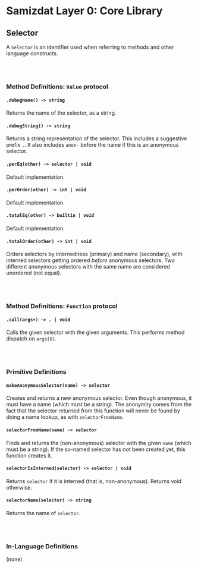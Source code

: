 Samizdat Layer 0: Core Library
==============================

Selector
-------

A `Selector` is an identifier used when referring to methods and other
language constructs.


<br><br>
### Method Definitions: `Value` protocol

#### `.debugName() -> string`

Returns the name of the selector, as a string.

#### `.debugString() -> string`

Returns a string representation of the selector. This includes a suggestive
prefix `.`. It also includes `anon-` before the name if this is an anonymous
selector.

#### `.perEq(other) -> selector | void`

Default implementation.

#### `.perOrder(other) -> int | void`

Default implementation.

#### `.totalEq(other) -> builtin | void`

Default implementation.

#### `.totalOrder(other) -> int | void`

Orders selectors by internedness (primary) and name (secondary), with
interned selectors getting ordered *before* anonymous selectors. Two
different anonymous selectors with the same name are considered unordered
(not equal).

<br><br>
### Method Definitions: `Function` protocol

#### `.call(args+) -> . | void`

Calls the given selector with the given arguments. This performs method
dispatch on `args[0]`.


<br><br>
### Primitive Definitions

#### `makeAnonymousSelector(name) -> selector`

Creates and returns a new anonymous selector. Even though anonymous,
it must have a name (which must be a string). The anonymity comes from
the fact that the selector returned from this function will never be
found by doing a name lookup, as with `selectorFromName`.

#### `selectorFromName(name) -> selector`

Finds and returns the (non-anonymous) selector with the given `name` (which
must be a string). If the so-named selector has not been created yet, this
function creates it.

#### `selectorIsInterned(selector) -> selector | void`

Returns `selector` if it is interned (that is, non-anonymous). Returns void
otherwise.

#### `selectorName(selector) -> string`

Returns the name of `selector`.

<br><br>
### In-Language Definitions

(none)
